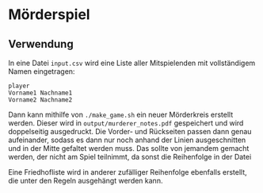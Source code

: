 # Mörderspiel
## Verwendung
In eine Datei `input.csv` wird eine Liste aller Mitspielenden mit vollständigem Namen eingetragen:

```csv
player
Vorname1 Nachname1
Vorname2 Nachname2
```

Dann kann mithilfe von `./make_game.sh` ein neuer Mörderkreis erstellt werden. 
Dieser wird in `output/murderer_notes.pdf` gespeichert und wird doppelseitig ausgedruckt.
Die Vorder- und Rückseiten passen dann genau aufeinander, sodass es dann nur noch anhand der Linien ausgeschnitten und in der Mitte gefaltet werden muss.
Das sollte von jemandem gemacht werden, der nicht am Spiel teilnimmt, da sonst die Reihenfolge in der Datei

Eine Friedhofliste wird in anderer zufälliger Reihenfolge ebenfalls erstellt, die unter den Regeln ausgehängt werden kann.